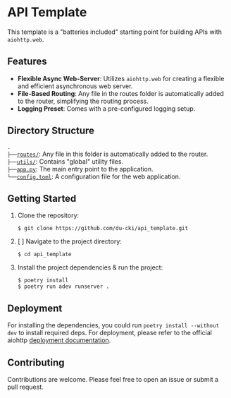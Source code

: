 # API Template

This template is a "batteries included" starting point for building APIs with `aiohttp.web`.

## Features

- **Flexible Async Web-Server**: Utilizes `aiohttp.web` for creating a flexible and efficient asynchronous web server.
- **File-Based Routing**: Any file in the routes folder is automatically added to the router, simplifying the routing process.
- **Logging Preset**: Comes with a pre-configured logging setup.

## Directory Structure

`.`<br>
`├──`[`routes/`](routes): Any file in this folder is automatically added to the router.<br>
`├──`[`utils/`](utils): Contains "global" utility files.<br>
`├──`[`app.py`](./app.py): The main entry point to the application.<br>
`└──`[`config.toml`](./config.toml): A configuration file for the web application.<br>

## Getting Started

1. Clone the repository:
   ```
   $ git clone https://github.com/du-cki/api_template.git
   ```
2. [ ] Navigate to the project directory:
   ```
   $ cd api_template
   ```
3. Install the project dependencies & run the project:
   ```
   $ poetry install
   $ poetry run adev runserver . 
   ```

## Deployment

For installing the dependencies, you could run `poetry install --without dev` to install required deps. For deployment, please refer to the official aiohttp [deployment documentation](https://docs.aiohttp.org/en/stable/deployment.html).

## Contributing

Contributions are welcome. Please feel free to open an issue or submit a pull request.
